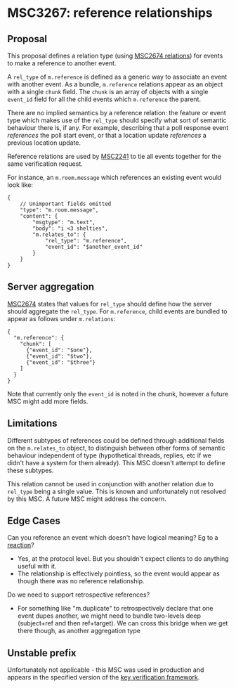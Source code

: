 # MSC3267: reference relationships

## Proposal

This proposal defines a relation type (using
[MSC2674 relations](https://github.com/matrix-org/matrix-doc/pull/2674))
for events to make a reference to another event.

A `rel_type` of `m.reference` is defined as a generic way to associate an
event with another event. As a bundle, `m.reference` relations appear as
an object with a single `chunk` field. The `chunk` is an array of objects
with a single `event_id` field for all the child events which `m.reference`
the parent.

There are no implied semantics by a reference relation: the feature or event
type which makes use of the `rel_type` should specify what sort of semantic
behaviour there is, if any. For example, describing that a poll response event
*references* the poll start event, or that a location update *references* a
previous location update.

Reference relations are used by [MSC2241](https://github.com/matrix-org/matrix-doc/pull/2241)
to tie all events together for the same verification request.

For instance, an `m.room.message` which references an existing event
would look like:

```json5
{
    // Unimportant fields omitted
    "type": "m.room.message",
    "content": {
        "msgtype": "m.text",
        "body": "i <3 shelties",
        "m.relates_to": {
            "rel_type": "m.reference",
            "event_id": "$another_event_id"
        }
    }
}
```

## Server aggregation

[MSC2674](https://github.com/matrix-org/matrix-doc/pull/2674) states
that values for `rel_type` should define how the server should aggregate the
`rel_type`. For `m.reference`, child events are bundled to appear as follows
under `m.relations`:

```json5
{
  "m.reference": {
    "chunk": [
      {"event_id": "$one"},
      {"event_id": "$two"},
      {"event_id": "$three"}
    ]
  }
}
```

Note that currently only the `event_id` is noted in the chunk, however a future
MSC might add more fields.

## Limitations

Different subtypes of references could be defined through additional fields on
the `m.relates_to` object, to distinguish between other forms of semantic behaviour
independent of type (hypothetical threads, replies, etc if we didn't have a system
for them already). This MSC doesn't attempt to define these subtypes.

This relation cannot be used in conjunction with another relation due to `rel_type`
being a single value. This is known and unfortunately not resolved by this MSC.
A future MSC might address the concern.

## Edge Cases

Can you reference an event which doesn't have logical meaning? Eg to a [reaction](https://github.com/matrix-org/matrix-doc/pull/2677)?
 * Yes, at the protocol level.  But you shouldn't expect clients to do anything
   useful with it.
 * The relationship is effectively pointless, so the event would appear as though
   there was no reference relationship.

Do we need to support retrospective references?
 * For something like "m.duplicate" to retrospectively declare that one event
   dupes another, we might need to bundle two-levels deep (subject+ref and then
   ref+target).  We can cross this bridge when we get there though, as another
   aggregation type

## Unstable prefix

Unfortunately not applicable - this MSC was used in production and appears in the
specified version of the [key verification framework](https://spec.matrix.org/v1.2/client-server-api/#key-verification-framework).
